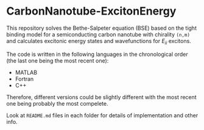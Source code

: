 # CarbonNanotube-ExcitonEnergy

This repository solves the Bethe-Salpeter equation (BSE) based on the tight binding model for a semiconducting carbon nanotube with chirality `(n,m)` and calculates excitonic energy states and wavefunctions for $E_{ii}$ excitons.

The code is written in the following languages in the chronological order (the last one being the most recent one):

* MATLAB
* Fortran
* C++

Therefore, different versions could be slightly different with the most recent one being probably the most compelete.

Look at `README.md` files in each folder for details of implementation and other info.